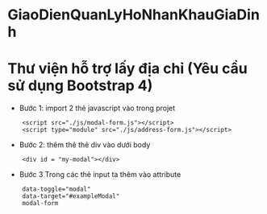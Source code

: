 # GiaoDienQuanLyHoNhanKhauGiaDinh
# Thư viện hỗ trợ lấy địa chỉ (Yêu cầu sử dụng Bootstrap 4)
- Bước 1: import 2 thẻ javascript vào trong projet
```
    <script src="./js/modal-form.js"></script>
    <script type="module" src="./js/address-form.js"></script>
```
- Bước 2: thêm thẻ thẻ div vào dưới body
```
    <div id = "my-modal"></div>
```
- Bước 3 Trong các thẻ input ta thêm vào attribute
```
    data-toggle="modal"
    data-target="#exampleModal"
    modal-form
```
